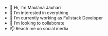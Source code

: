 - 👋 Hi, I’m Maulana Jauhari 
- 👀 I’m interested in everything 
- 🌱 I’m currently working as Fullstack Developer
- 💞️ I’m looking to collaborate 
- 📫 Reach me on social media 

<!---
harry4real/harry4real is a ✨ special ✨ repository because its `README.md` (this file) appears on your GitHub profile.
You can click the Preview link to take a look at your changes.
--->
